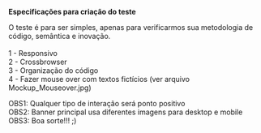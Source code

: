 **Especificações para criação do teste**

O teste é para ser simples, apenas para verificarmos sua metodologia de código, semântica e inovação.
<br><br>
1 - Responsivo
<br>
2 - Crossbrowser
<br>
3 - Organização do código
<br>
4 - Fazer mouse over com textos fictícios (ver arquivo Mockup_Mouseover.jpg)

OBS1: Qualquer tipo de interação será ponto positivo
<br>
OBS2: Banner principal usa diferentes imagens para desktop e mobile 
<br>
OBS3: Boa sorte!!! ;)
